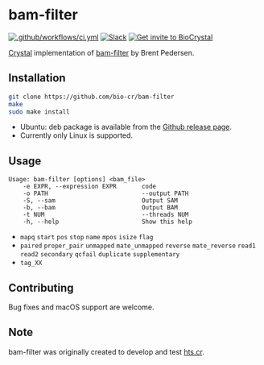 # bam-filter

[![.github/workflows/ci.yml](https://github.com/bio-cr/bam-filter/actions/workflows/ci.yml/badge.svg)](https://github.com/bio-cr/bam-filter/actions/workflows/ci.yml)
[![Slack](http://img.shields.io/badge/slack-bio--crystal-purple?labelColor=000000&logo=slack)](https://bio-crystal.slack.com/)
[![Get invite to BioCrystal](http://img.shields.io/badge/Get_invite_to_BioCrystal-purple?labelColor=000000&logo=slack)](https://join.slack.com/t/bio-crystal/shared_invite/zt-tas46pww-JSEloonmn3Ma5eD2~VeT_g)

[Crystal](https://github.com/crystal-lang/crystal) implementation of [bam-filter](https://github.com/brentp/hts-nim-tools) by Brent Pedersen. 

## Installation

```sh
git clone https://github.com/bio-cr/bam-filter
make
sudo make install
```

* Ubuntu: deb package is available from the [Github release page](https://github.com/bio-cr/bam-filter/releases).
* Currently only Linux is supported.

## Usage

```
Usage: bam-filter [options] <bam_file>
    -e EXPR, --expression EXPR       code
    -o PATH                          --output PATH
    -S, --sam                        Output SAM
    -b, --bam                        Output BAM
    -t NUM                           --threads NUM
    -h, --help                       Show this help
```

* `mapq` `start` `pos` `stop` `name` `mpos` `isize` `flag`
* `paired` `proper_pair` `unmapped` `mate_unmapped` `reverse` `mate_reverse` `read1` `read2` `secondary` `qcfail` `duplicate` `supplementary`
* `tag_XX`

## Contributing

Bug fixes and macOS support are welcome.

## Note

bam-filter was originally created to develop and test [hts.cr](https://github.com/bio-cr/hts.cr).
